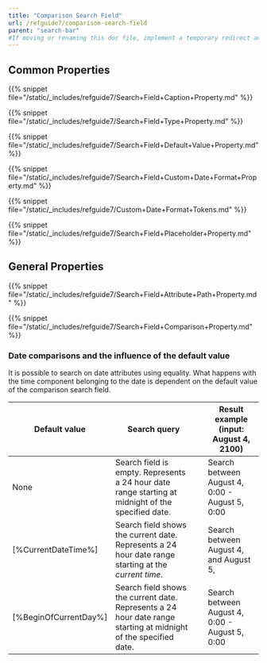 ```yaml
---
title: "Comparison Search Field"
url: /refguide7/comparison-search-field
parent: "search-bar"
#If moving or renaming this doc file, implement a temporary redirect and let the respective team know they should update the URL in the product. See Mapping to Products for more details.
---
```



## Common Properties

{{% snippet file="/static/_includes/refguide7/Search+Field+Caption+Property.md" %}}

{{% snippet file="/static/_includes/refguide7/Search+Field+Type+Property.md" %}}

{{% snippet file="/static/_includes/refguide7/Search+Field+Default+Value+Property.md" %}}

{{% snippet file="/static/_includes/refguide7/Search+Field+Custom+Date+Format+Property.md" %}}

{{% snippet file="/static/_includes/refguide7/Custom+Date+Format+Tokens.md" %}}

{{% snippet file="/static/_includes/refguide7/Search+Field+Placeholder+Property.md" %}}

## General Properties

{{% snippet file="/static/_includes/refguide7/Search+Field+Attribute+Path+Property.md" %}}

{{% snippet file="/static/_includes/refguide7/Search+Field+Comparison+Property.md" %}}

### Date comparisons and the influence of the default value

It is possible to search on date attributes using equality. What happens with the time component belonging to the date is dependent on the default value of the comparison search field.

| Default value | Search query |   | Result example (input: August 4, 2100) |
| --- | --- | --- | --- |
| None | Search field is empty. Represents a 24 hour date range starting at midnight of the specified date. |   | Search between August 4, 0:00 - August 5, 0:00 |
| [%CurrentDateTime%] | Search field shows the current date. Represents a 24 hour date range starting at the _current time_. |   | Search between August 4, <current time> and August 5, <current time> |
| [%BeginOfCurrentDay%] | Search field shows the current date. Represents a 24 hour date range starting at midnight of the specified date. |   | Search between August 4, 0:00 - August 5, 0:00 |
